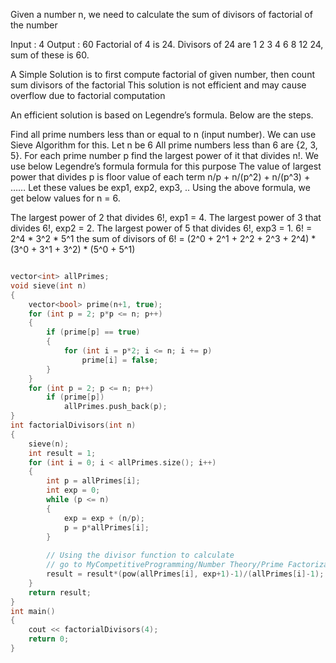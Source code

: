 Given a number n, we need to calculate the sum of divisors of factorial of the number

Input : 4
Output : 60
Factorial of 4 is 24. Divisors of 24 are
1 2 3 4 6 8 12 24, sum of these is 60.

A Simple Solution is to first compute factorial of given number, then count sum divisors of the factorial
This solution is not efficient and may cause overflow due to factorial computation

An efficient solution is based on Legendre’s formula. Below are the steps.

Find all prime numbers less than or equal to n (input number). We can use Sieve Algorithm for this. Let n be 6
All prime numbers less than 6 are {2, 3, 5}.
For each prime number p find the largest power of it that divides n!. We use below Legendre’s formula formula for this purpose
The value of largest power that divides p is floor value of each term n/p + n/(p^2) + n/(p^3) + ……
Let these values be exp1, exp2, exp3, .. Using the above formula, we get below values for n = 6.

The largest power of 2 that divides 6!, exp1 = 4.
The largest power of 3 that divides 6!, exp2 = 2.
The largest power of 5 that divides 6!, exp3 = 1.
6! = 2^4 * 3^2 * 5^1
the sum of divisors of 6! = (2^0 + 2^1 + 2^2 + 2^3 + 2^4) * (3^0 + 3^1 + 3^2) * (5^0 + 5^1)

```cpp

vector<int> allPrimes; 
void sieve(int n) 
{ 
    vector<bool> prime(n+1, true); 
    for (int p = 2; p*p <= n; p++) 
    { 
        if (prime[p] == true) 
        { 
            for (int i = p*2; i <= n; i += p) 
                prime[i] = false; 
        } 
    } 
    for (int p = 2; p <= n; p++) 
        if (prime[p]) 
            allPrimes.push_back(p); 
} 
int factorialDivisors(int n) 
{ 
    sieve(n);
    int result = 1; 
    for (int i = 0; i < allPrimes.size(); i++) 
    { 
        int p = allPrimes[i]; 
        int exp = 0; 
        while (p <= n) 
        { 
            exp = exp + (n/p); 
            p = p*allPrimes[i]; 
        } 
  
        // Using the divisor function to calculate 
        // go to MyCompetitiveProgramming/Number Theory/Prime Factorization and Divisors Problems/B _ Sum of all the factors of a number.cpp
        result = result*(pow(allPrimes[i], exp+1)-1)/(allPrimes[i]-1); 
    } 
    return result; 
} 
int main() 
{ 
    cout << factorialDivisors(4); 
    return 0; 
} 
```
